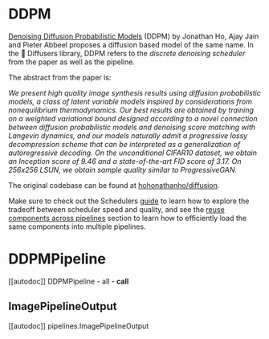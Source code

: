 <!--Copyright 2024 The HuggingFace Team. All rights reserved.

Licensed under the Apache License, Version 2.0 (the "License"); you may not use this file except in compliance with
the License. You may obtain a copy of the License at

http://www.apache.org/licenses/LICENSE-2.0

Unless required by applicable law or agreed to in writing, software distributed under the License is distributed on
an "AS IS" BASIS, WITHOUT WARRANTIES OR CONDITIONS OF ANY KIND, either express or implied. See the License for the
specific language governing permissions and limitations under the License.
-->

# DDPM

[Denoising Diffusion Probabilistic Models](https://huggingface.co/papers/2006.11239) (DDPM) by Jonathan Ho, Ajay Jain and Pieter Abbeel proposes a diffusion based model of the same name. In the 🤗 Diffusers library, DDPM refers to the *discrete denoising scheduler* from the paper as well as the pipeline.

The abstract from the paper is:

*We present high quality image synthesis results using diffusion probabilistic models, a class of latent variable models inspired by considerations from nonequilibrium thermodynamics. Our best results are obtained by training on a weighted variational bound designed according to a novel connection between diffusion probabilistic models and denoising score matching with Langevin dynamics, and our models naturally admit a progressive lossy decompression scheme that can be interpreted as a generalization of autoregressive decoding. On the unconditional CIFAR10 dataset, we obtain an Inception score of 9.46 and a state-of-the-art FID score of 3.17. On 256x256 LSUN, we obtain sample quality similar to ProgressiveGAN.*

The original codebase can be found at [hohonathanho/diffusion](https://github.com/hojonathanho/diffusion).

<Tip>

Make sure to check out the Schedulers [guide](fort-obsidian/diffusers/docs/source/en/using-diffusers/schedulers.md) to learn how to explore the tradeoff between scheduler speed and quality, and see the [reuse components across pipelines](fort-obsidian/diffusers/docs/source/en/using-diffusers/loading.md#reuse-components-across-pipelines) section to learn how to efficiently load the same components into multiple pipelines.

</Tip>

# DDPMPipeline
[[autodoc]] DDPMPipeline
	- all
	- __call__

## ImagePipelineOutput
[[autodoc]] pipelines.ImagePipelineOutput
